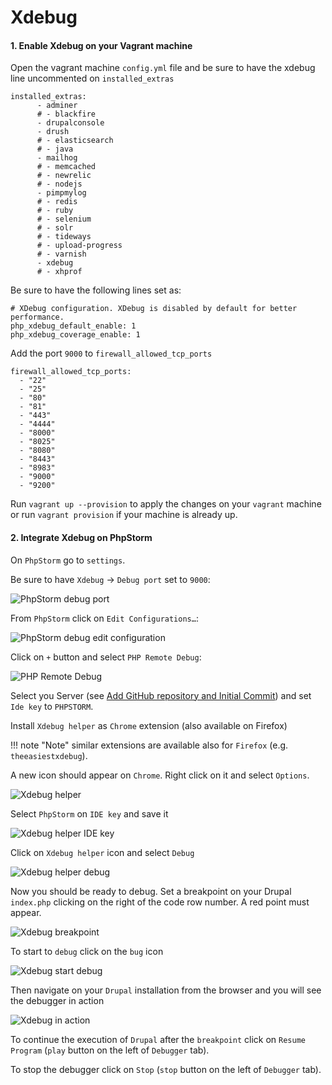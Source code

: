 # Xdebug

#### 1. Enable Xdebug on your Vagrant machine

Open the vagrant machine `config.yml` file and be sure to have the xdebug line uncommented on `installed_extras`

    installed_extras:
          - adminer
          # - blackfire
          - drupalconsole
          - drush
          # - elasticsearch
          # - java
          - mailhog
          # - memcached
          # - newrelic
          # - nodejs
          - pimpmylog
          # - redis
          # - ruby
          # - selenium
          # - solr
          # - tideways
          # - upload-progress
          # - varnish
          - xdebug
          # - xhprof

Be sure to have the following lines set as:

    # XDebug configuration. XDebug is disabled by default for better performance.
    php_xdebug_default_enable: 1
    php_xdebug_coverage_enable: 1
    
Add the port `9000` to `firewall_allowed_tcp_ports`

    firewall_allowed_tcp_ports:
      - "22"
      - "25"
      - "80"
      - "81"
      - "443"
      - "4444"
      - "8000"
      - "8025"
      - "8080"
      - "8443"
      - "8983"
      - "9000"
      - "9200"
      
Run `vagrant up --provision` to apply the changes on your `vagrant` machine or run `vagrant provision` if your machine is already up.

#### 2. Integrate Xdebug on PhpStorm

On `PhpStorm` go to `settings`.

Be sure to have `Xdebug` -> `Debug port` set to `9000`:

![PhpStorm debug port](../img/drupal/phpstorm_21.png "PhpStorm debug port")

From `PhpStorm` click on `Edit Configurations…`:

![PhpStorm debug edit configuration](../img/drupal/phpstorm_22.png "PhpStorm debug edit configuration")

Click on `+` button and select `PHP Remote Debug`:

![PHP Remote Debug](../img/drupal/phpstorm_23.png "PHP Remote Debug")

Select you Server (see [Add GitHub repository and Initial Commit](drupal_vm_phpstorm.md#2-integrate-vagrant)) and set `Ide key` to `PHPSTORM`.

Install `Xdebug helper` as `Chrome` extension (also available on Firefox)

!!! note "Note"
    similar extensions are available also for `Firefox` (e.g. `theeasiestxdebug`).

A new icon should appear on `Chrome`. Right click on it and select `Options`.

![Xdebug helper](../img/drupal/phpstorm_24.png "Xdebug helper")

Select `PhpStorm` on `IDE key` and save it

![Xdebug helper IDE key](../img/drupal/phpstorm_25.png "Xdebug helper IDE key")

Click on `Xdebug helper` icon and select `Debug`

![Xdebug helper debug](../img/drupal/phpstorm_26.png "Xdebug helper debug")

Now you should be ready to debug. Set a breakpoint on your Drupal `index.php` clicking on the right of the code row number. A red point must appear.

![Xdebug breakpoint](../img/drupal/phpstorm_27.png "Xdebug helper breakpoint")

To start to `debug` click on the `bug` icon

![Xdebug start debug](../img/drupal/phpstorm_28.png "Xdebug stert debug")

Then navigate on your `Drupal` installation from the browser and you will see the debugger in action

![Xdebug in action](../img/drupal/phpstorm_29.png "Xdebug in action")

To continue the execution of `Drupal` after the `breakpoint` click on `Resume Program` (`play` button on the left of `Debugger` tab).

To stop the debugger click on `Stop` (`stop` button on the left of `Debugger` tab).